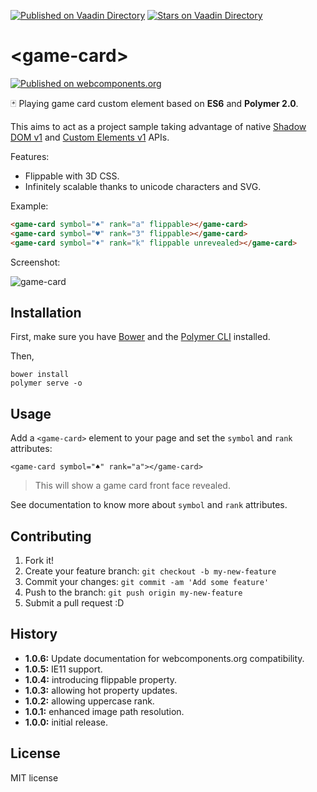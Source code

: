 [![Published on Vaadin  Directory](https://img.shields.io/badge/Vaadin%20Directory-published-00b4f0.svg)](https://vaadin.com/directory/component/game-card)
[![Stars on Vaadin Directory](https://img.shields.io/vaadin-directory/star/game-card.svg)](https://vaadin.com/directory/component/game-card)

# \<game-card\>

[![Published on webcomponents.org](https://img.shields.io/badge/webcomponents.org-published-blue.svg)](https://www.webcomponents.org/element/vpusher/game-card)

🃏 Playing game card custom element based on **ES6** and **Polymer 2.0**.

This aims to act as a project sample taking advantage of native [Shadow DOM v1](https://developers.google.com/web/fundamentals/primers/shadowdom/)
and [Custom Elements v1](https://developers.google.com/web/fundamentals/primers/customelements/) APIs.

Features:

* Flippable with 3D CSS.
* Infinitely scalable thanks to unicode characters and SVG.

Example:
<!---
```
<custom-element-demo>
  <template>
    <script src="../webcomponentsjs/webcomponents-lite.js"></script>
    <link rel="import" href="game-card.html">
    <next-code-block></next-code-block>
  </template>
</custom-element-demo>
```
-->
```html
<game-card symbol="♠" rank="a" flippable></game-card>
<game-card symbol="♥" rank="3" flippable></game-card>
<game-card symbol="♦" rank="k" flippable unrevealed></game-card>
```

Screenshot:

![game-card](images/screenshot.png)

## Installation

First, make sure you have [Bower](https://bower.io/) and the [Polymer CLI](https://www.npmjs.com/package/polymer-cli) installed.

Then,

```
bower install
polymer serve -o
```

## Usage

Add a `<game-card>` element to your page and set the `symbol` and `rank` attributes:

```
<game-card symbol="♠" rank="a"></game-card>
```

> This will show a game card front face revealed.

See documentation to know more about `symbol` and `rank` attributes.

## Contributing

1. Fork it!
2. Create your feature branch: `git checkout -b my-new-feature`
3. Commit your changes: `git commit -am 'Add some feature'`
4. Push to the branch: `git push origin my-new-feature`
5. Submit a pull request :D

## History

* **1.0.6:** Update documentation for webcomponents.org compatibility.
* **1.0.5:** IE11 support.
* **1.0.4:** introducing flippable property.
* **1.0.3:** allowing hot property updates.
* **1.0.2:** allowing uppercase rank.
* **1.0.1:** enhanced image path resolution.
* **1.0.0:** initial release.

## License

MIT license
